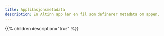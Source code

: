 ```yaml
---
title: Applikasjonsmetadata
description: En Altinn app har en fil som definerer metadata om appen. Filen heter applicationmetadata.json og ligger i /config mappen.
---
```


{{% children description="true" %}}
